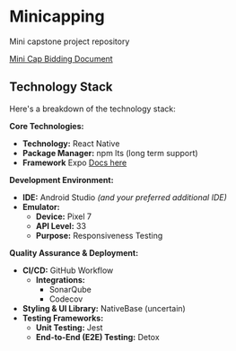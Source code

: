 # Minicapping

Mini capstone project repository

[Mini Cap Bidding Document ](https://docs.google.com/document/d/1tNvGLAktIP1F0Tjw_gifdj-o-byUHX0d9zlu8HiHUS0/edit?usp=sharing)

## Technology Stack

Here's a breakdown of the technology stack:

**Core Technologies:**

* **Technology:** React Native
* **Package Manager:** npm lts (long term support)
* **Framework** Expo [Docs here](https://docs.expo.dev)

**Development Environment:**

* **IDE:** Android Studio _(and your preferred additional IDE)_
* **Emulator:**
  * **Device:** Pixel 7
  * **API Level:** 33
  * **Purpose:** Responsiveness Testing

**Quality Assurance & Deployment:**

* **CI/CD:** GitHub Workflow
  * **Integrations:**
    * SonarQube
    * Codecov
* **Styling & UI Library:** NativeBase (uncertain)
* **Testing Frameworks:**
  * **Unit Testing:** Jest
  * **End-to-End (E2E) Testing:** Detox
